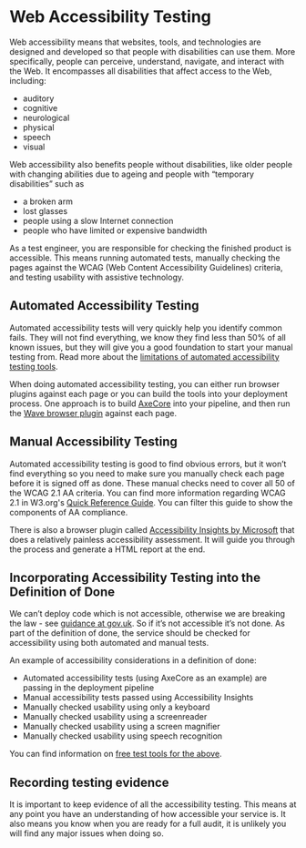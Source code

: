 # Web Accessibility Testing

Web accessibility means that websites, tools, and technologies are designed and developed so that people with disabilities can use them. More specifically, people can perceive, understand, navigate, and interact with the Web.  It encompasses all disabilities that affect access to the Web, including:

- auditory
- cognitive
- neurological
- physical
- speech
- visual

Web accessibility also benefits people without disabilities, like older people with changing abilities due to ageing and people with “temporary disabilities” such as

- a broken arm
- lost glasses
- people using a slow Internet connection
- people who have limited or expensive bandwidth

As a test engineer, you are responsible for checking the finished product is accessible. This means running automated tests, manually checking the pages against the WCAG (Web Content Accessibility Guidelines) criteria, and testing usability with assistive technology.

## Automated Accessibility Testing

Automated accessibility tests will very quickly help you identify common fails. They will not find everything, we know they find less than 50% of all known issues, but they will give you a good foundation to start your manual testing from. Read more about the [limitations of automated accessibility testing tools](https://alphagov.github.io/accessibility-tool-audit/).

When doing automated accessibility testing, you can either run browser plugins against each page or you can build the tools into your deployment process. One approach is to build [AxeCore](https://github.com/dequelabs/axe-core) into your pipeline, and then run the [Wave browser plugin](https://wave.webaim.org/extension/) against each page.

## Manual Accessibility Testing

Automated accessibility testing is good to find obvious errors, but it won’t find everything so you need to make sure you manually check each page before it is signed off as done.  These manual checks need to cover all 50 of the WCAG 2.1 AA criteria.  You can find more information regarding WCAG 2.1 in W3.org's [Quick Reference Guide](https://www.w3.org/WAI/WCAG21/quickref/).  You can filter this guide to show the components of AA compliance.

There is also a browser plugin called [Accessibility Insights by Microsoft](https://accessibilityinsights.io/) that does a relatively painless accessibility assessment. It will guide you through the process and generate a HTML report at the end.

## Incorporating Accessibility Testing into the Definition of Done

We can’t deploy code which is not accessible, otherwise we are breaking the law - see [guidance at gov.uk](https://www.gov.uk/guidance/accessibility-requirements-for-public-sector-websites-and-apps). So if it’s not accessible it’s not done.  As part of the definition of done, the service should be checked for accessibility using both automated and manual tests.

An example of accessibility considerations in a definition of done:

- Automated accessibility tests (using AxeCore as an example) are passing in the deployment pipeline
- Manual accessibility tests passed using Accessibility Insights
- Manually checked usability using only a keyboard
- Manually checked usability using a screenreader
- Manually checked usability using a screen magnifier
- Manually checked usability using speech recognition

You can find information on [free test tools for the above](https://accessibility.blog.gov.uk/2018/09/27/assistive-technology-tools-you-can-use-at-no-cost/).

## Recording testing evidence

It is important to keep evidence of all the accessibility testing. This means at any point you have an understanding of how accessible your service is. It also means you know when you are ready for a full audit, it is unlikely you will find any major issues when doing so.
